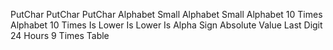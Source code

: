 PutChar
PutChar
PutChar
Alphabet Small
Alphabet Small
Alphabet 10 Times
Alphabet 10 Times
Is Lower
Is Lower
Is Alpha
Sign
Absolute Value
Last Digit
24 Hours
9 Times Table
